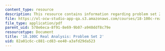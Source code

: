 ```yaml
---
content_type: resource
description: This resource contains information regarding problem set 2.
file: https://ol-ocw-studio-app-qa.s3.amazonaws.com/courses/18-100c-real-analysis-fall-2012/82a01c6cc881cd83ee40a3afd29da523_MIT18_100CF12_ps2.pdf
file_type: application/pdf
parent_uid: 578e6eca-8f91-8e69-9b07-a940ddf8c79e
resourcetype: Document
title: '18.100C Real Analysis: Problem Set 2'
uid: 82a01c6c-c881-cd83-ee40-a3afd29da523
---
```

